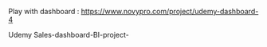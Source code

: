 Play with dashboard : https://www.novypro.com/project/udemy-dashboard-4

Udemy Sales-dashboard-BI-project-
